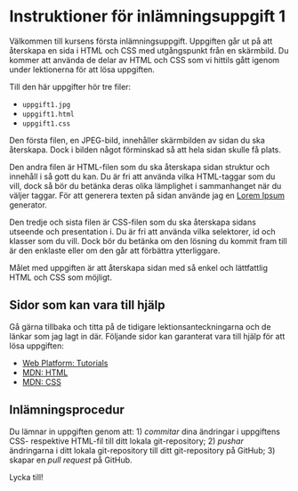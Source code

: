 # Instruktioner för inlämningsuppgift 1

Välkommen till kursens första inlämningsuppgift. Uppgiften går ut på att återskapa
en sida i HTML och CSS med utgångspunkt från en skärmbild. Du kommer att använda
de delar av HTML och CSS som vi hittils gått igenom under lektionerna för att
lösa uppgiften.

Till den här uppgifter hör tre filer:

- `uppgift1.jpg`
- `uppgift1.html`
- `uppgift1.css`

Den första filen, en JPEG-bild, innehåller skärmbilden av sidan du ska återskapa.
Dock i bilden något förminskad så att hela sidan skulle få plats.

Den andra filen är HTML-filen som du ska återskapa sidan struktur och innehåll i
så gott du kan. Du är fri att använda vilka HTML-taggar som du vill, dock så bör
du betänka deras olika lämplighet i sammanhanget när du väljer taggar. För att
generera texten på sidan använde jag en [Lorem Ipsum](http://sv.lipsum.com/)
generator.

Den tredje och sista filen är CSS-filen som du ska återskapa sidans utseende och
presentation i. Du är fri att använda vilka selektorer, id och klasser som du
vill. Dock bör du betänka om den lösning du kommit fram till är den enklaste
eller om den går att förbättra ytterliggare.

Målet med uppgiften är att återskapa sidan med så enkel och lättfattlig HTML och
CSS som möjligt.

## Sidor som kan vara till hjälp

Gå gärna tillbaka och titta på de tidigare lektionsanteckningarna och de länkar
som jag lagt in där. Följande sidor kan garanterat vara till hjälp för att lösa
uppgiften:

- [Web Platform: Tutorials](https://docs.webplatform.org/wiki/css/tutorials)
- [MDN: HTML](https://developer.mozilla.org/en-US/docs/Web/HTML)
- [MDN: CSS](https://developer.mozilla.org/en-US/docs/Web/CSS)

## Inlämningsprocedur

Du lämnar in uppgiften genom att: 1) *commitar* dina ändringar i uppgiftens CSS-
respektive HTML-fil till ditt lokala git-repository; 2) *pushar* ändringarna i ditt
lokala git-repository till ditt git-repository på GitHub; 3) skapar en *pull
request* på GitHub.

Lycka till!
